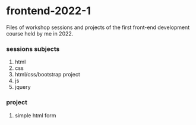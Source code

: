 # frontend-2022-1
Files of workshop sessions and projects of the first front-end development course held by me in 2022.

### sessions subjects
1. html
2. css
3. html/css/bootstrap project
4. js
5. jquery

### project
1. simple html form
